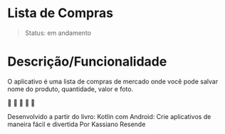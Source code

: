 # Lista de Compras

> Status: em andamento

# Descrição/Funcionalidade

O aplicativo é uma lista de compras de mercado onde você pode salvar nome do produto, quantidade, valor e foto.

:broccoli:
:avocado:
:strawberry:
:bread:
:sake:

Desenvolvido a partir do livro: Kotlin com Android: Crie aplicativos de maneira fácil e divertida
Por Kassiano Resende


